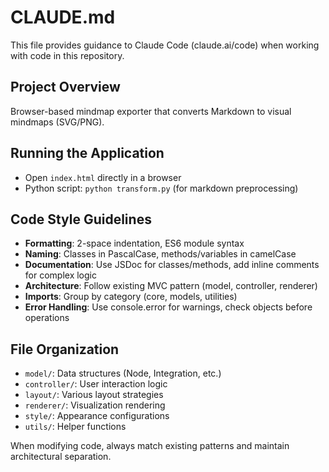 # CLAUDE.md

This file provides guidance to Claude Code (claude.ai/code) when working with code in this repository.

## Project Overview
Browser-based mindmap exporter that converts Markdown to visual mindmaps (SVG/PNG).

## Running the Application
- Open `index.html` directly in a browser
- Python script: `python transform.py` (for markdown preprocessing)

## Code Style Guidelines
- **Formatting**: 2-space indentation, ES6 module syntax
- **Naming**: Classes in PascalCase, methods/variables in camelCase
- **Documentation**: Use JSDoc for classes/methods, add inline comments for complex logic
- **Architecture**: Follow existing MVC pattern (model, controller, renderer)
- **Imports**: Group by category (core, models, utilities)
- **Error Handling**: Use console.error for warnings, check objects before operations

## File Organization
- `model/`: Data structures (Node, Integration, etc.)
- `controller/`: User interaction logic
- `layout/`: Various layout strategies
- `renderer/`: Visualization rendering
- `style/`: Appearance configurations
- `utils/`: Helper functions

When modifying code, always match existing patterns and maintain architectural separation.
